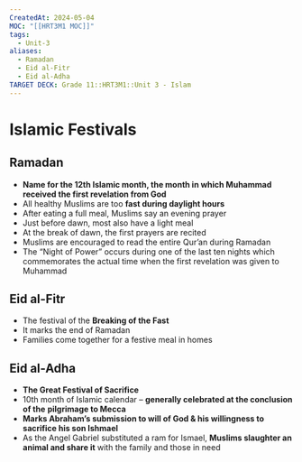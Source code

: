 ```yaml
---
CreatedAt: 2024-05-04
MOC: "[[HRT3M1 MOC]]"
tags:
  - Unit-3
aliases:
  - Ramadan
  - Eid al-Fitr
  - Eid al-Adha
TARGET DECK: Grade 11::HRT3M1::Unit 3 - Islam
---
```

# Islamic Festivals


## Ramadan
- **Name for the 12th Islamic month, the month in which Muhammad received the first revelation from God**
- All healthy Muslims are too **fast during daylight hours**
- After eating a full meal, Muslims say an evening prayer
- Just before dawn, most also have a light meal
- At the break of dawn, the first prayers are recited
- Muslims are encouraged to read the entire Qur’an during Ramadan
- The “Night of Power” occurs during one of the last ten nights which commemorates the actual time when the first revelation was given to Muhammad
<!--ID: 1718379550005-->


## Eid al-Fitr
- The festival of the **Breaking of the Fast**
- It marks the end of Ramadan
- Families come together for a festive meal in homes
<!--ID: 1718379550016-->


## Eid al-Adha
- **The Great Festival of Sacrifice**
- 10th month of Islamic calendar – **generally celebrated at the conclusion of the** **pilgrimage to Mecca**
- **Marks Abraham’s submission to will of God & his willingness to sacrifice his son Ishmael**
- As the Angel Gabriel substituted a ram for Ismael, **Muslims slaughter an animal and share it** with the family and those in need
<!--ID: 1718379550026-->


